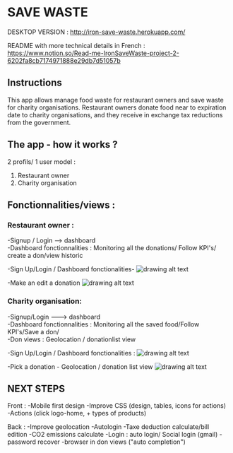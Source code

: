 # SAVE WASTE
DESKTOP VERSION : http://iron-save-waste.herokuapp.com/

README with more technical details in French : https://www.notion.so/Read-me-IronSaveWaste-project-2-6202fa8cb7174971888e29db7d51057b

## Instructions
This app allows manage food waste for restaurant owners and save waste for charity organisations. 
Restaurant owners donate food near to expiration date to charity organisations, and they receive in exchange tax reductions from the government.

## The app - how it works ?

2 profils/ 1 user model :
1. Restaurant owner
2. Charity organisation

## Fonctionnalities/views : 

### Restaurant owner : 
-Signup / Login --> dashboard </br>
-Dashboard fonctionnalities :  Monitoring all the donations/ Follow KPI's/ create a don/view historic </br>

-Sign Up/Login / Dashboard fonctionalities-
![drawing alt text](https://docs.google.com/drawings/d/e/2PACX-1vQEP2xDdpGCtvp1D5oVODvAoxgPKSe9A1shTVcULd_-x6apLV-agAlI37xYjlXMn7eKd13upgUJfkSr/pub?w=960&h=720)

-Make an edit a donation
![drawing alt text](https://docs.google.com/drawings/d/e/2PACX-1vRUD8qFQcAIrNecaaQ2jRr5c7RBGbr5g754goxHeZmsudBBzSV9c68tvPWUB5M8wrdzsKKLPyzJ85Rg/pub?w=960&h=720)


### Charity organisation: 
-Signup/Login ---> dashboard</br>
-Dashboard fonctionnalities : Monitoring all the saved food/Follow KPI's/Save a don/</br>
-Don views : Geolocation / donationlist view

-Sign Up/Login / Dashboard fonctionalities : 
![drawing alt text](https://docs.google.com/drawings/d/e/2PACX-1vQW_HHjrK5mwFc4fuSJhdF50C8cWdnXAXAwp5duw4b16U7S9OXzwuTOW61dNmo479IG9djrra0RI137/pub?w=960&h=720)

-Pick a donation - Geolocation / donation list view
![drawing alt text](https://docs.google.com/drawings/d/e/2PACX-1vR3jfkyQAu-hpTydHMJu1k_0L5UInSA-TgZyFpv7g6N9ahfG-7ccxdOup51NKDXBJ5ObwxjOpRT_35e/pub?w=960&h=720)

## NEXT STEPS

Front : 
-Mobile first design
-Improve CSS (design, tables, icons for actions)
-Actions (click logo-home, + types of products)

Back : 
-Improve geolocation
-Autologin
-Taxe deduction calculate/bill edition
-CO2 emissions calculate
-Login : auto login/ Social login (gmail)
-password recover
-browser in don views ("auto completion")
